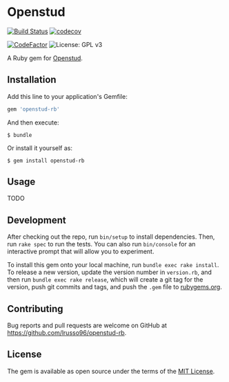 # Openstud

[![Build Status](https://travis-ci.com/lrusso96/openstud-rb.svg?branch=master)](https://travis-ci.com/lrusso96/openstud-rb)
[![codecov](https://img.shields.io/codecov/c/github/lrusso96/openstud-rb.svg)](https://codecov.io/gh/lrusso96/openstud-rb)


[![CodeFactor](https://www.codefactor.io/repository/github/lrusso96/openstud-rb/badge)](https://www.codefactor.io/repository/github/lrusso96/openstud-rb)
![License: GPL v3](https://img.shields.io/badge/License-MIT-blue.svg)

A Ruby gem for [Openstud](https://github.com/LithiumSR/openstud_driver).

## Installation

Add this line to your application's Gemfile:

```ruby
gem 'openstud-rb'
```

And then execute:

    $ bundle

Or install it yourself as:

    $ gem install openstud-rb

## Usage

TODO

## Development

After checking out the repo, run `bin/setup` to install dependencies. Then, run `rake spec` to run the tests. You can also run `bin/console` for an interactive prompt that will allow you to experiment.

To install this gem onto your local machine, run `bundle exec rake install`. To release a new version, update the version number in `version.rb`, and then run `bundle exec rake release`, which will create a git tag for the version, push git commits and tags, and push the `.gem` file to [rubygems.org](https://rubygems.org).

## Contributing

Bug reports and pull requests are welcome on GitHub at https://github.com/lrusso96/openstud-rb.

## License

The gem is available as open source under the terms of the [MIT License](https://opensource.org/licenses/MIT).
